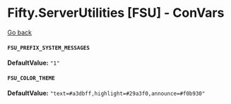 # Fifty.ServerUtilities [FSU] - ConVars
[Go back](./docs_index.md)

#### `FSU_PREFIX_SYSTEM_MESSAGES`
**DefaultValue:** `"1"`

#### `FSU_COLOR_THEME`
**DefaultValue:** `"text=#a3dbff,highlight=#29a3f0,announce=#f0b930"`

